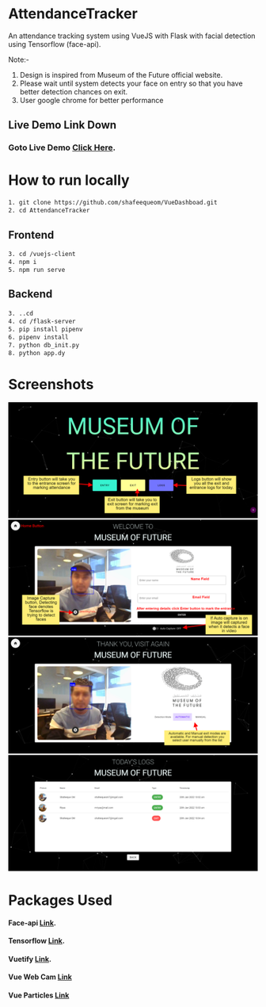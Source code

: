 # AttendanceTracker
An attendance tracking system using VueJS with Flask with facial detection using Tensorflow (face-api). 


Note:- 
1. Design is inspired from Museum of the Future official website. 
2. Please wait until system detects your face on entry so that you have better detection chances on exit.
3. User google chrome for better performance

## Live Demo Link Down

### Goto Live Demo [Click Here](https://attendencetracker-e66c1.web.app/).


# How to run locally
```
1. git clone https://github.com/shafeequeom/VueDashboad.git
2. cd AttendanceTracker
```
## Frontend
```
3. cd /vuejs-client
4. npm i
5. npm run serve
```

## Backend
```
3. ..cd
4. cd /flask-server
5. pip install pipenv
6. pipenv install
7. python db_init.py
8. python app.dy
```
# Screenshots
![alt text](https://github.com/shafeequeom/AttendanceTracker/blob/main/screenshots/1.%20Home.png)
![alt text](https://github.com/shafeequeom/AttendanceTracker/blob/main/screenshots/2.%20Entry.png)
![alt text](https://github.com/shafeequeom/AttendanceTracker/blob/main/screenshots/3.%20Exit.png)
![alt text](https://github.com/shafeequeom/AttendanceTracker/blob/main/screenshots/4.%20Logs.png)

# Packages Used
#### Face-api [Link](https://justadudewhohacks.github.io/face-api.js/).
#### Tensorflow [Link](https://www.tensorflow.org/js/models).
#### Vuetify [Link](https://vuetifyjs.com/).
#### Vue Web Cam [Link](https://www.npmjs.com/package/vue-web-cam)
#### Vue Particles [Link](https://vue-particles.netlify.app/)

